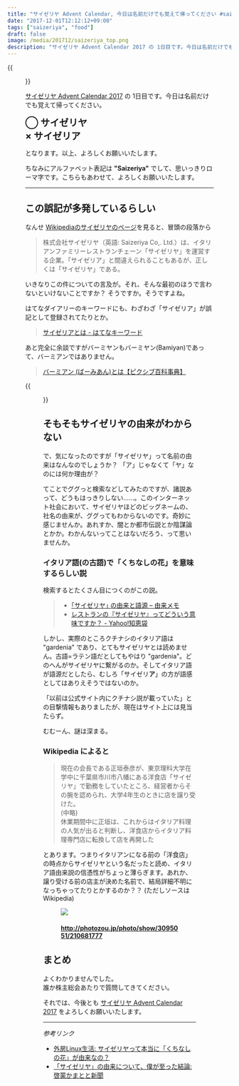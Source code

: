 ```yaml
---
title: "サイゼリヤ Advent Calendar, 今日は名前だけでも覚えて帰ってください #saizeriya_meetup"
date: "2017-12-01T12:12:12+09:00"
tags: ["saizeriya", "food"]
draft: false
image: /media/201712/saizeriya_top.png
description: "サイゼリヤ Advent Calendar 2017 の 1日目です。今日は名前だけでも覚えて帰ってください。"
---
```


{{<figure src="/media/201712/saizeriya_top.png">}}

[サイゼリヤ Advent Calendar 2017](https://adventar.org/calendars/2236) の 1日目です。今日は名前だけでも覚えて帰ってください。

<div style="font-size:150%;font-weight:bold">◯ サイゼリヤ</div>
<div style="font-size:150%;font-weight:bold">× サイゼリア</div>

となります。以上、よろしくお願いいたします。

ちなみにアルファベット表記は **"Saizeriya"** でして、思いっきりローマ字です。こちらもあわせて、よろしくお願いいたします。

---

## この誤記が多発しているらしい

なんせ [Wikipediaのサイゼリヤのページ](https://ja.wikipedia.org/wiki/サイゼリヤ)を見ると、冒頭の段落から

> 株式会社サイゼリヤ（英語: Saizeriya Co,. Ltd.）は、イタリアンファミリーレストランチェーン「サイゼリヤ」を運営する企業。「サイゼリア」と間違えられることもあるが、正しくは「サイゼリヤ」である。

いきなりこの件についての言及が。それ、そんな最初のほうで言わないといけないことですか？ そうですか。そうですよね。

はてなダイアリーのキーワードにも、わざわざ「サイゼリア」が誤記として登録されてたりとか。

> [サイゼリアとは - はてなキーワード](http://d.hatena.ne.jp/keyword/%A5%B5%A5%A4%A5%BC%A5%EA%A5%A2)

あと完全に余談ですがバーミヤンもバーミヤン(Bamiyan)であって、バーミアンではありません。

> [バーミアン (ばーみあん)とは【ピクシブ百科事典】](https://dic.pixiv.net/a/%E3%83%90%E3%83%BC%E3%83%9F%E3%82%A2%E3%83%B3)

{{<figure src="/media/201712/saizeriya_pasta.jpg">}}

## そもそもサイゼリヤの由来がわからない

で、気になったのですが「サイゼリヤ」って名前の由来はなんなのでしょうか？ 「ア」じゃなくて「ヤ」なのには何か理由が？

てことでググっと検索などしてみたのですが、諸説あって、どうもはっきりしない……。このインターネット社会において、サイゼリヤほどのビッグネームの、社名の由来が、ググってもわからないのです。奇妙に感じませんか。あれすか、闇とか都市伝説とか陰謀論とかか。わかんないってことはないだろう、って思いませんか。

### イタリア語(の古語)で「くちなしの花」を意味するらしい説

検索するとたくさん目につくのがこの説。

> - [｢サイゼリヤ｣ の由来と語源 – 由来メモ](http://www.yuraimemo.com/1790/)
> - [レストランの『サイゼリヤ』ってどういう意味ですか？ - Yahoo!知恵袋](https://detail.chiebukuro.yahoo.co.jp/qa/question_detail/q1414326114)

しかし、実際のところクチナシのイタリア語は "gardenia" であり、とてもサイゼリヤとは読めません。古語=ラテン語だとしてもやはり "gardenia"。どのへんがサイゼリヤに繋がるのか。そしてイタリア語が語源だとしたら、むしろ「サイゼリ**ア**」の方が語感としてはありえそうではないのか。

「以前は公式サイト内にクチナシ説が載っていた」との目撃情報もありましたが、現在はサイト上には見当たらず。

むむーん、謎は深まる。

### Wikipedia によると

> 現在の会長である正垣泰彦が、東京理科大学在学中に千葉県市川市八幡にある洋食店「サイゼリヤ」で勤務をしていたところ、経営者からその腕を認められ、大学4年生のときに店を譲り受けた。  
> (中略)  
> 休業期間中に正垣は、これからはイタリア料理の人気が出ると判断し、洋食店からイタリア料理専門店に転換して店を再開した

とあります。つまりイタリアンになる前の「洋食店」の時点からサイゼリヤという名だったと読め、イタリア語由来説の信憑性がちょっと薄らぎます。あれか、譲り受ける前の店主が決めた名前で、結局詳細不明になっちゃってたりとかするのか？？ (ただしソースは Wikipedia)

<div class="embed">
  <figure>
    <img src="/media/201712/saizeriya_doria.jpg"> 
    <figcaption><h4><a href="http://photozou.jp/photo/show/3095051/210681777">http://photozou.jp/photo/show/3095051/210681777</a></h4></figcaption>
  </figure>
</div>

## まとめ

よくわかりませんでした。  
誰か株主総会あたりで質問してきてください。

それでは、今後とも [サイゼリヤ Advent Calendar 2017](https://adventar.org/calendars/2236) をよろしくお願いいたします。

---

*参考リンク*

- [外房Linux生活: サイゼリヤって本当に「くちなしの花」が由来なの？](http://tsueyasu.blogspot.jp/2010/06/blog-post.html)
- [「サイゼリヤ」の由来について、僕が至った結論: 啓蒙かまとと新聞](http://lsty.seesaa.net/article/235164980.html)
